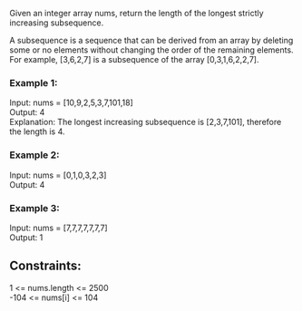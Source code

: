 Given an integer array nums, return the length of the longest strictly increasing subsequence.  

A subsequence is a sequence that can be derived from an array by deleting some or no elements without changing the order of the remaining elements. For example, [3,6,2,7] is a subsequence of the array [0,3,1,6,2,2,7].
  
 
 
### Example 1:  
 
Input: nums = [10,9,2,5,3,7,101,18]  
Output: 4  
Explanation: The longest increasing subsequence is [2,3,7,101], therefore the length is 4.  
### Example 2:  
 
Input: nums = [0,1,0,3,2,3]  
Output: 4  
### Example 3:  
 
Input: nums = [7,7,7,7,7,7,7]  
Output: 1  
 

## Constraints:  

1 <= nums.length <= 2500  
-104 <= nums[i] <= 104  
